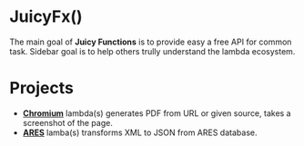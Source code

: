 # JuicyFx()

The main goal of **Juicy Functions** is to provide easy a free API for common task. 
Sidebar goal is to help others trully understand the lambda ecosystem.

# Projects

- [**Chromium**](chromium) lambda(s) generates PDF from URL or given source, takes a screenshot of the page.
- [**ARES**](ares) lamba(s) transforms XML to JSON from ARES database.
